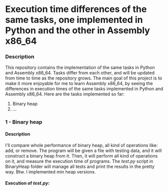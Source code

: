 # Execution time differences of the same tasks, one implemented in Python and the other in Assembly x86_64
### Description
This repository contains the implementation of the same tasks in Python and Assembly x86_64. Tasks differ from each other, and will be updated from time to time as the repository grows. The main goal of this project is to make it more enjoyable for me to learn Assembly x86_64, by seeing the differences in execution times of the same tasks implemented in Python and Assembly x86_64.
Here are the tasks implemented so far:
1. Binary heap
2. ...



### 1 - Binary heap
#### Description
I'll compare whole performance of binary heap, all kind of operations like: add, or remove. The program will be given a file with testing data, and it will construct
a binary heap from it. Then, it will perform all kind of operations on it, and measure the execution time of programs. The _test.py_ script in BinaryHeap folder will manage all tests and print the results in the pretty way.
Btw. I implemented min heap versions.
#### Execution of _test.py_:
